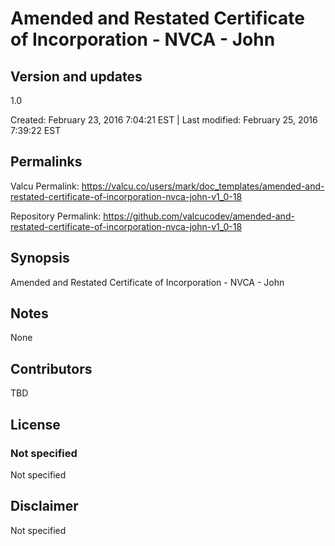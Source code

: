 

# Amended and Restated Certificate of Incorporation - NVCA - John

## Version and updates

1.0

Created: February 23, 2016  7:04:21 EST | Last modified: February 25, 2016  7:39:22 EST

## Permalinks

Valcu Permalink: https://valcu.co/users/mark/doc_templates/amended-and-restated-certificate-of-incorporation-nvca-john-v1_0-18

Repository Permalink: https://github.com/valcucodev/amended-and-restated-certificate-of-incorporation-nvca-john-v1_0-18

## Synopsis

Amended and Restated Certificate of Incorporation - NVCA - John

## Notes

None

## Contributors

TBD

## License

### Not specified

Not specified

## Disclaimer

Not specified